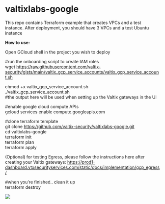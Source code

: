 # valtixlabs-google
This repo contains Terraform example that creates VPCs and a test instance.  After deployment, you should have 3 VPCs and a test Ubuntu instance

<b>How to use:</b>

Open GCloud shell in the project you wish to deploy<br>

#run the onboarding script to create IAM roles<br>
wget https://raw.githubusercontent.com/valtix-security/gists/main/valtix_gcp_service_accounts/valtix_gcp_service_account.sh<br>

chmod +x valtix_gcp_service_account.sh<br>
./valtix_gcp_service_account.sh<br>
#the output here will be used when setting up the Valtix gateways in the UI

#enable google cloud compute APIs<br>
gcloud services enable compute.googleapis.com<br>

#clone terraform template<br>
git clone https://github.com/valtix-security/valtixlabs-google.git<br>
cd valtixlabs-google<br>
terraform init<br>
terraform plan<br>
terraform apply<br>

(Optional) for testing Egress, please follow the instructions here after creating your Valtix gateways:
https://prod1-dashboard.vtxsecurityservices.com/static/docs/implementation/gcp_egress/

#when you're finished.. clean it up<br>
terraform destroy<br>

<img src="https://raw.githubusercontent.com/valtix-security/gists/main/valtixlabs-google/ValtixLabs-Google-diag.png">
